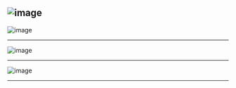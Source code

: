 

![image](https://github.com/ci-ai/AGI-Survey-2022/assets/4322266/04e28239-aafd-43db-a1da-9a7aacea9d6c)
-------------------
![image](https://github.com/ci-ai/AGI-Survey-2022/assets/4322266/4747ac6f-d6c7-42a7-b495-b3cc53e644bd)

--------------
![image](https://github.com/ci-ai/AGI-Survey-2022/assets/4322266/50938c84-41da-4659-884e-88355695e856)

------------------

![image](https://github.com/ci-ai/AGI-Survey-2022/assets/4322266/e19bcb2b-87ce-4927-b580-4d6eeede81b9)

-----------

